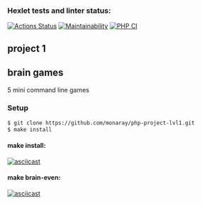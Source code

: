 ### Hexlet tests and linter status:

[![Actions Status](https://github.com/monaray/php-project-lvl1/workflows/hexlet-check/badge.svg)](https://github.com/monaray/php-project-lvl1/actions)
[![Maintainability](https://api.codeclimate.com/v1/badges/a99a88d28ad37a79dbf6/maintainability)](https://codeclimate.com/github/codeclimate/codeclimate/maintainability)
[![PHP CI](https://github.com/monaray/php-project-lvl1/actions/workflows/workflow.yml/badge.svg)](https://github.com/monaray/php-project-lvl1/actions/workflows/workflow.yml)

## project 1 
## brain games
5 mini command line games

### Setup
```sh
$ git clone https://github.com/monaray/php-project-lvl1.git
$ make install
```
#### make install:
[![asciicast](https://asciinema.org/a/1J1DeQ5TgEppiKuSa6oiS8JAu.svg)](https://asciinema.org/a/1J1DeQ5TgEppiKuSa6oiS8JAu)
#### make brain-even:
[![asciicast](https://asciinema.org/a/kjVqshZcDDxIQhchUtHY1AZIX.svg)](https://asciinema.org/a/kjVqshZcDDxIQhchUtHY1AZIX)